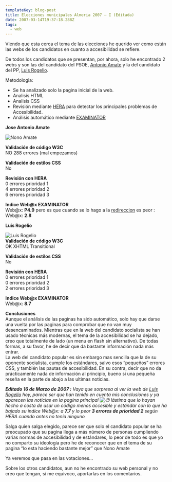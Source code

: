 ```yaml
---
templateKey: blog-post
title: Elecciones municipales Almeria 2007 – I (Editada)
date: 2007-03-14T19:37:18.288Z
tags:
  - web
---
```

Viendo que esta cerca el tema de las elecciones he querido ver como están las webs de los candidatos en cuanto a accesibilidad se refiere.

De todos los candidatos que se presentan, por ahora, solo he encontrado 2 webs y son las del candidato del PSOE, [Antonio Amate](http://www.nonoamate.com/ "Nono Amate") y la del candidato del PP, [Luis Rogelio](http://www.luisrogelio.com/ "Luis Rogelio").

Metodologia:

* Se ha analizado solo la pagina inicial de la web.
* Analisis HTML
* Analisis CSS
* Revisi­ón mediante [HERA](http://www.sidar.org/hera/index.php.es "HERA") para detectar los principales problemas de Accesibilidad.
* Análisis automático mediante [EXAMINATOR](http://www.accesible.com.ar/examinator/index.php "Examinator")

**Jose Antonio Amate**

![Nono Amate](https://i1.wp.com/www.javiermaties.com/sipuedo/wp-content/uploads/2007/03/nonoamate.jpg)

**Validaci­ón de c­ódigo W3C**\
NO 288 errores (mal empezamos)

**Validaci­ón de estilos CSS**\
No

**Revisi­ón con HERA**\
0 errores prioridad 1\
4 errores prioridad 2\
6 errores prioridad 3

**Indice Web@x EXAMINATOR**\
Web@x: **P4.9** pero es que cuando se lo hago a la [redireccion](http://www.psoe-almeria.com/nonoamate/) es peor : Web@x: **2.8**

**Luis Rogelio**

![Luis Rogelio](https://i2.wp.com/www.javiermaties.com/sipuedo/wp-content/uploads/2007/03/luisrogelio.jpg)\
**Validaci­ón de c­ódigo W3C**\
OK XHTML Transitional

**Validaci­ón de estilos CSS**\
No

**Revisi­ón con HERA**\
0 errores prioridad 1\
0 errores prioridad 2\
2 errores prioridad 3

**Indice Web@x EXAMINATOR**\
Web@x: **8.7**

**Conclusiones**\
Aunque el análisis de las paginas ha sido automático, solo hay que darse una vuelta por las paginas para comprobar que no van muy desencaminados. Mientras que en la web del candidato socialista se han usado técnicas más modernas, el tema de la accesibilidad se ha dejado, creo que totalmente de lado (un menu en flash sin alternativo). De todas formas, a su favor, he de decir que da bastante informaci­ón nada más entrar.\
La web del candidato popular es sin embargo mas sencilla que la de su oponente socialista, cumple los estándares, salvo esos “pequeños” errores CSS, y también las pautas de accesibilidad. En su contra, decir que no da prácticamente nada de informaci­ón al principio, bueno si una pequeña reseña en la parte de abajo a las ultimas noticias.

***Editado 16 de Marzo de 2007 :** Vaya que sorpresa al ver la web de [Luis Rogelio](http://www.luisrogelio.com/ "Candidato PP") hoy, parece ser que han tenido en cuenta mis conclusiones y ya aparecen las noticias en la pagina principal ![😉](https://s.w.org/images/core/emoji/11/svg/1f609.svg) lástima que lo hayan hecho a costa de usar un c­ódigo menos accesible y estándar con lo que ha bajado su indice Web@x: a **7.7** y lo peor **3 errores de prioridad 2** seg­ún HERA cuando antes no tení­a ninguno*

Salga quien salga elegido, parece ser que solo el candidato popular se ha preocupado que su pagina llega a más n­úmero de personas cumpliendo varias normas de accesibilidad y de estándares, lo peor de todo es que yo no comparto su ideologí­a pero he de reconocer que en el tema de su pagina “lo esta haciendo bastante mejor” que Nono Amate

Ya veremos que pasa en las votaciones…

Sobre los otros candidatos, aun no he encontrado su web personal y no creo que tengan, si me equivoco, aportarlas en los comentarios.
